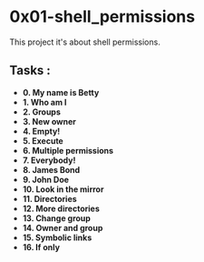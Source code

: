 # 0x01-shell_permissions

This project it's about shell permissions.

## Tasks :

- **0. My name is Betty**
- **1. Who am I**
- **2. Groups**
- **3. New owner**
- **4. Empty!**
- **5. Execute**
- **6. Multiple permissions**
- **7. Everybody!**
- **8. James Bond**
- **9. John Doe**
- **10. Look in the mirror**
- **11. Directories**
- **12. More directories**
- **13. Change group**
- **14. Owner and group**
- **15. Symbolic links**
- **16. If only**
